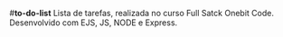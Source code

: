 #**to-do-list**
 Lista de tarefas, realizada no curso Full Satck Onebit Code.
 Desenvolvido com EJS, JS, NODE e Express.
